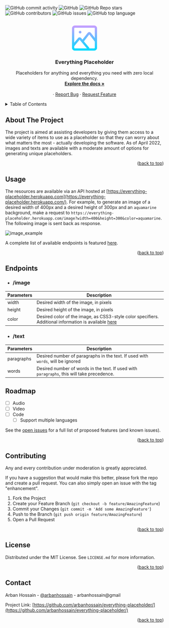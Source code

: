 <div id="top"></div>
<!--
*** Thanks for checking out the Best-README-Template. If you have a suggestion
*** that would make this better, please fork the repo and create a pull request
*** or simply open an issue with the tag "enhancement".
*** Don't forget to give the project a star!
*** Thanks again! Now go create something AMAZING! :D
-->



<!-- PROJECT SHIELDS -->
<!--
*** I'm using markdown "reference style" links for readability.
*** Reference links are enclosed in brackets [ ] instead of parentheses ( ).
*** See the bottom of this document for the declaration of the reference variables
*** for contributors-url, forks-url, etc. This is an optional, concise syntax you may use.
*** https://www.markdownguide.org/basic-syntax/#reference-style-links
-->

![GitHub commit activity](https://img.shields.io/github/commit-activity/m/arbanhossain/everything-placeholder?color=green&label=commits)
![GitHub](https://img.shields.io/github/license/arbanhossain/everything-placeholder)
![GitHub Repo stars](https://img.shields.io/github/stars/arbanhossain/everything-placeholder)
![GitHub contributors](https://img.shields.io/github/contributors/arbanhossain/everything-placeholder?color=green&label=people)
![GitHub issues](https://img.shields.io/github/issues/arbanhossain/everything-placeholder)
![GitHub top language](https://img.shields.io/github/languages/top/arbanhossain/everything-placeholder)

<!-- PROJECT LOGO -->
<br />
<div align="center">
  <a href="https://github.com/arbanhossain/everything-placeholder">
    <img src="logo.png" alt="Logo" width="80" height="80">
  </a>

<h3 align="center">Everything Placeholder</h3>

  <p align="center">
    Placeholders for anything and everything you need with zero local dependency.
    <br />
    <a href="#endpoints"><strong>Explore the docs »</strong></a>
    <br />
    <br />
    ·
    <a href="https://github.com/arbanhossain/everything-placeholder/issues">Report Bug</a>
    ·
    <a href="https://github.com/arbanhossain/everything-placeholder/issues">Request Feature</a>
  </p>
</div>



<!-- TABLE OF CONTENTS -->
<details>
  <summary>Table of Contents</summary>
  <ol>
    <li>
      <a href="#about-the-project">About The Project</a>
    </li>
    <li><a href="#usage">Usage</a></li>
    </li>
      <li><a href="#endpoints">Endpoints</a>
      <ul>
        <li><a href="#/image">/image</a>
        <li><a href="#/text">/text</a>
      </ul>
    </li>
    <li><a href="#roadmap">Roadmap</a></li>
    <li><a href="#contributing">Contributing</a></li>
    <li><a href="#license">License</a></li>
    <li><a href="#contact">Contact</a></li>
    <li><a href="#acknowledgments">Acknowledgments</a></li>
  </ol>
</details>



<!-- ABOUT THE PROJECT -->
## About The Project

The project is aimed at assisting developers by giving them access to a wide variety of items to use as a placeholder so that they can worry about what matters the most - actually developing the software. As of April 2022, images and texts are available with a moderate amount of options for generating unique placeholders.

<p align="right">(<a href="#top">back to top</a>)</p>


<!-- USAGE EXAMPLES -->
## Usage

The resources are available via an API hosted at [https://everything-placeholder.herokuapp.com](https://everything-placeholder.herokuapp.com/). For example, to generate an image of a desired width of 400px and a desired height of 300px and an `aquamarine` background, make a request to `https://everything-placeholder.herokuapp.com/image?width=400&height=300&color=aquamarine`. The following image is sent back as response.

<img src="https://everything-placeholder.herokuapp.com/image?width=400&height=300&color=aquamarine" alt="image_example">

A complete list of available endpoints is featured [here](#endpoints).

<p align="right">(<a href="#top">back to top</a>)</p>

## Endpoints

- ### /image

| Parameters  | Description |
| ----------- | ----------- |
| width | Desired width of the image, in pixels |
| height | Desired height of the image, in pixels |
| color | Desired color of the image, as CSS3-style color specifiers. Additional information is available [here](https://pillow.readthedocs.io/en/stable/reference/ImageColor.html) |

- ### /text
| Parameters  | Description |
| ----------- | ----------- |
| paragraphs | Desired number of paragraphs in the text. If used with `words`, will be ignored |
| words | Desired number of words in the text. If used with `paragraphs`, this will take precedence. |

<!-- ROADMAP -->
## Roadmap

- [ ] Audio
- [ ] Video
- [ ] Code
    - [ ] Support multiple languages

See the [open issues](https://github.com/arbanhossain/everything-placeholder/issues) for a full list of proposed features (and known issues).

<p align="right">(<a href="#top">back to top</a>)</p>



<!-- CONTRIBUTING -->
## Contributing

Any and every contribution under moderation is greatly appreciated. 

If you have a suggestion that would make this better, please fork the repo and create a pull request. You can also simply open an issue with the tag "enhancement".

1. Fork the Project
2. Create your Feature Branch (`git checkout -b feature/AmazingFeature`)
3. Commit your Changes (`git commit -m 'Add some AmazingFeature'`)
4. Push to the Branch (`git push origin feature/AmazingFeature`)
5. Open a Pull Request

<p align="right">(<a href="#top">back to top</a>)</p>



<!-- LICENSE -->
## License

Distributed under the MIT License. See `LICENSE.md` for more information.

<p align="right">(<a href="#top">back to top</a>)</p>



<!-- CONTACT -->
## Contact

Arban Hossain - [@arbanhossain](https://github.com/arbanhossain) - arbanhossain@gmail

Project Link: [https://github.com/arbanhossain/everything-placeholder/](https://github.com/arbanhossain/everything-placeholder/)

<p align="right">(<a href="#top">back to top</a>)</p>



<!-- ACKNOWLEDGMENTS -->


<!-- MARKDOWN LINKS & IMAGES -->
<!-- https://www.markdownguide.org/basic-syntax/#reference-style-links -->
[contributors-shield]: https://img.shields.io/github/contributors/arbanhossain/everything-placeholder.svg?style=for-the-badge
[contributors-url]: https://github.com/arbanhossain/everything-placeholder/graphs/contributors
[forks-shield]: https://img.shields.io/github/forks/arbanhossain/everything-placeholder.svg?style=for-the-badge
[forks-url]: https://github.com/arbanhossain/everything-placeholder/network/members
[stars-shield]: https://img.shields.io/github/stars/arbanhossain/everything-placeholder.svg?style=for-the-badge
[stars-url]: https://github.com/arbanhossain/everything-placeholder/stargazers
[issues-shield]: https://img.shields.io/github/issues/arbanhossain/everything-placeholder.svg?style=for-the-badge
[issues-url]: https://github.com/arbanhossain/everything-placeholder/issues
[license-shield]: https://img.shields.io/github/license/arbanhossain/everything-placeholder.svg?style=for-the-badge
[license-url]: https://github.com/arbanhossain/everything-placeholder/blob/master/LICENSE.txt
[linkedin-shield]: https://img.shields.io/badge/-LinkedIn-black.svg?style=for-the-badge&logo=linkedin&colorB=555
[linkedin-url]: https://linkedin.com/in/linkedin_username
[product-screenshot]: images/screenshot.png
